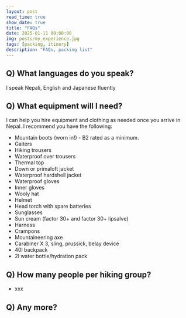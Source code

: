 ```yaml
---
layout: post
read_time: true
show_date: true
title: "FAQs"
date: 2025-01-11 00:00:00
img: posts/my_experience.jpg
tags: [packing, itinery]
description: "FAQs, packing list"
---
```

## Q) What languages do you speak?
I speak Nepali, English and Japanese fluently

## Q) What equipment will I need?
I can help you hire equipment and clothing as needed once you arrive in Nepal. I recommend you have the following:
- Mountain boots (worn in!) - B2 rated as a minimum.
- Gaiters
- Hiking trousers
- Waterproof over trousers
- Thermal top
- Down or primaloft jacket
- Waterproof hardshell jacket
- Waterproof gloves
- Inner gloves
- Wooly hat
- Helmet
- Head torch with spare batteries
- Sunglasses
- Sun cream (factor 30+ and factor 30+ lipsalve)
- Harness
- Crampons
- Mountaineering axe
- Carabiner X 3, sling, prussick, belay device
- 40l backpack
- 2l water bottle/hydration pack

## Q) How many people per hiking group?
- xxx

## Q) Any more?

